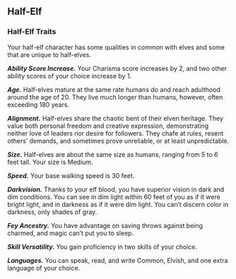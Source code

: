 ## Half-Elf

### Half-Elf Traits

Your half-elf character has some qualities in common with elves and some that are unique to half-elves.

***Ability Score Increase.*** Your Charisma score increases by 2, and two other ability scores of your choice increase by 1.

***Age.*** Half-elves mature at the same rate humans do and reach adulthood around the age of 20. They live much longer than humans, however, often exceeding 180 years.

***Alignment.*** Half-elves share the chaotic bent of their elven heritage. They value both personal freedom and creative expression, demonstrating neither love of leaders nor desire for
followers. They chafe at rules, resent others’ demands, and sometimes prove unreliable, or at least unpredictable.

***Size.*** Half-elves are about the same size as humans, ranging from 5 to 6 feet tall. Your size is Medium.

***Speed.*** Your base walking speed is 30 feet.

***Darkvision.*** Thanks to your elf blood, you have superior vision in dark and dim conditions. You can see in dim light within 60 feet of you as if it were bright light, and in darkness as if it were dim light. You can’t discern color in darkness, only shades of gray.

***Fey Ancestry.*** You have advantage on saving throws against being charmed, and magic can’t put you to sleep.

***Skill Versatility.*** You gain proficiency in two skills of your choice.

***Languages.*** You can speak, read, and write Common, Elvish, and one extra language of your choice.